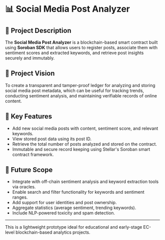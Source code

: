 # 📊 Social Media Post Analyzer

## 🧾 Project Description
The **Social Media Post Analyzer** is a blockchain-based smart contract built using **Soroban SDK** that allows users to register posts, associate them with sentiment scores and extracted keywords, and retrieve post insights securely and immutably.

## 🌟 Project Vision
To create a transparent and tamper-proof ledger for analyzing and storing social media post metadata, which can be useful for tracking trends, conducting sentiment analysis, and maintaining verifiable records of online content.

## 🔑 Key Features
- Add new social media posts with content, sentiment score, and relevant keywords.
- View stored post data using its post ID.
- Retrieve the total number of posts analyzed and stored on the contract.
- Immutable and secure record keeping using Stellar's Soroban smart contract framework.

## 🔮 Future Scope
- Integrate with off-chain sentiment analysis and keyword extraction tools via oracles.
- Enable search and filter functionality for keywords and sentiment ranges.
- Add support for user identities and post ownership.
- Aggregate statistics (average sentiment, trending keywords).
- Include NLP-powered toxicity and spam detection.

---

This is a lightweight prototype ideal for educational and early-stage EC-level blockchain-based analytics projects.

